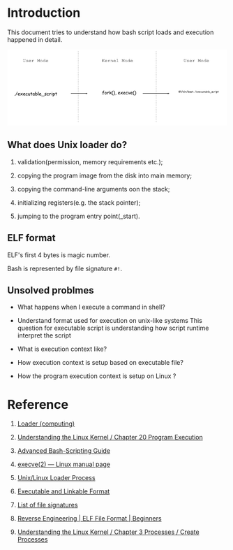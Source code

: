 # Introduction

This document tries to understand how bash script loads and execution happened in detail.

![execve()](./systemcall-execve.png)

## What does Unix loader do?

1. validation(permission, memory requirements etc.);

2. copying the program image from the disk into main memory;

3. copying the command-line arguments oon the stack;

4. initializing registers(e.g. the stack pointer);

5. jumping to the program entry point(_start).

## ELF format 

ELF's first 4 bytes is magic number.

Bash is represented by file signature `#!`.

## Unsolved problmes

- What happens when I execute a command in shell?

- Understand format used for execution on unix-like systems 
  This question for executable script is understanding how script runtime interpret the script

- What is execution context like?

- How execution context is setup based on executable file?

- How the program execution context is setup on Linux ?









# Reference

1. [Loader (computing)](https://en.wikipedia.org/wiki/Loader_(computing))

2. [Understanding the Linux Kernel / Chapter 20 Program Execution ](https://doc.lagout.org/operating%20system%20/linux/Understanding%20Linux%20Kernel.pdf)

3. [Advanced Bash-Scripting Guide](https://tldp.org/LDP/abs/html/)

4. [execve(2) — Linux manual page](https://man7.org/linux/man-pages/man2/execve.2.html)

5. [Unix/Linux Loader Process](https://unix.stackexchange.com/questions/50335/unix-linux-loader-process#answer-50346)

6. [Executable and Linkable Format](https://en.wikipedia.org/wiki/Executable_and_Linkable_Format#File_layout)

7. [List of file signatures](https://en.wikipedia.org/wiki/List_of_file_signatures)

8. [Reverse Engineering | ELF File Format | Beginners](https://www.youtube.com/watch?v=OBDuoqyZ4UA&t=66s)

9. [Understanding the Linux Kernel / Chapter 3 Processes / Create Processes](https://doc.lagout.org/operating%20system%20/linux/Understanding%20Linux%20Kernel.pdf)
